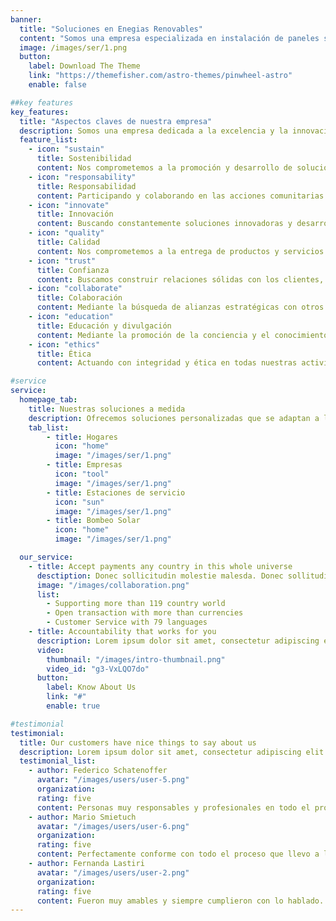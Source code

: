 ```yaml
---
banner:
  title: "Soluciones en Enegias Renovables"
  content: "Somos una empresa especializada en instalación de paneles solares y energía renovable. ¡Transformamos tu hogar o negocio hacia un futuro más sostenible!"
  image: /images/ser/1.png
  button:
    label: Download The Theme
    link: "https://themefisher.com/astro-themes/pinwheel-astro"
    enable: false

##key features
key_features:
  title: "Aspectos claves de nuestra empresa"
  description: Somos una empresa dedicada a la excelencia y la innovación, comprometida con la calidad y la satisfacción del cliente. Nuestro equipo apasionado y experto trabaja para ofrecer soluciones únicas y personalizadas que marcan la diferencia en nuestra industria.
  feature_list:
    - icon: "sustain"
      title: Sostenibilidad
      content: Nos comprometemos a la promoción y desarrollo de soluciones energéticas sostenibles y respetuosas con el medio ambiente.
    - icon: "responsability"
      title: Responsabilidad
      content: Participando y colaborando en las acciones comunitarias que contribuyan a cuidar el planeta. Contribuyendo activamente a la reducción de la huella de carbono y las emisiones de gases de efecto invernadero.
    - icon: "innovate"
      title: Innovación
      content: Buscando constantemente soluciones innovadoras y desarrollo de tecnologías más eficientes y rentables.
    - icon: "quality"
      title: Calidad
      content: Nos comprometemos a la entrega de productos y servicios de alta calidad, garantizando la satisfacción del cliente y la durabilidad de las soluciones implementadas
    - icon: "trust"
      title: Confianza
      content: Buscamos construir relaciones sólidas con los clientes, basadas en la confianza y la integridad en todas las interacciones.
    - icon: "collaborate"
      title: Colaboración
      content: Mediante la búsqueda de alianzas estratégicas con otros actores del sector para promover el crecimiento y la adopción de energía solar fotovoltaica
    - icon: "education"
      title: Educación y divulgación
      content: Mediante la promoción de la conciencia y el conocimiento sobre la energía solar fotovoltaica, ofreciendo programas de educación y divulgación para clientes y la comunidad en general.
    - icon: "ethics"
      title: Ética
      content: Actuando con integridad y ética en todas nuestras actividades comerciales, prevaleciendo el respeto hacia las partes interesadas.

#service
service:
  homepage_tab:
    title: Nuestras soluciones a medida
    description: Ofrecemos soluciones personalizadas que se adaptan a las necesidades únicas de cada cliente. Nuestro enfoque personalizado y equipo experto garantizan resultados excepcionales que superan expectativas. Trabajamos estrechamente contigo para impulsar tu éxito con soluciones efectivas y eficientes.
    tab_list:
        - title: Hogares
          icon: "home"
          image: "/images/ser/1.png"
        - title: Empresas
          icon: "tool"
          image: "/images/ser/1.png"
        - title: Estaciones de servicio
          icon: "sun"
          image: "/images/ser/1.png"
        - title: Bombeo Solar
          icon: "home"
          image: "/images/ser/1.png"

  our_service:
    - title: Accept payments any country in this whole universe
      desctiption: Donec sollicitudin molestie malesda. Donec sollitudin molestie malesuada. Mauris pellentesque nec, egestas non nisi. Cras ultricies ligula sed
      image: "/images/collaboration.png"
      list:
        - Supporting more than 119 country world
        - Open transaction with more than currencies
        - Customer Service with 79 languages
    - title: Accountability that works for you
      description: Lorem ipsum dolor sit amet, consectetur adipiscing elit. Morbi egestas Werat viverra id et aliquet. vulputate egestas sollicitudin.
      video:
        thumbnail: "/images/intro-thumbnail.png"
        video_id: "g3-VxLQO7do"
      button:
        label: Know About Us
        link: "#"
        enable: true

#testimonial
testimonial:
  title: Our customers have nice things to say about us
  description: Lorem ipsum dolor sit amet, consectetur adipiscing elit. Morbi egestas Werat viverra id et aliquet. vulputate egestas sollicitudin.
  testimonial_list:
    - author: Federico Schatenoffer
      avatar: "/images/users/user-5.png"
      organization: 
      rating: five
      content: Personas muy responsables y profesionales en todo el proceso del proyecto del potrero san francisco.
    - author: Mario Smietuch
      avatar: "/images/users/user-6.png"
      organization: 
      rating: five
      content: Perfectamente conforme con todo el proceso que llevo a la instalación de 16 paneles en mi fabrica de miel.
    - author: Fernanda Lastiri
      avatar: "/images/users/user-2.png"
      organization: 
      rating: five
      content: Fueron muy amables y siempre cumplieron con lo hablado.
---
```

